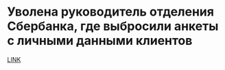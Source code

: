# Уволена руководитель отделения Сбербанка, где выбросили анкеты с личными данными клиентов



[LINK](https://varlamov.ru/1774447.html)